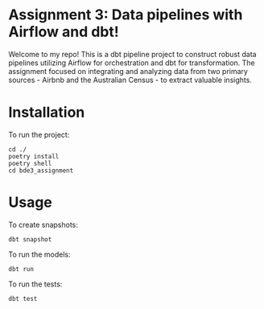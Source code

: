 # Assignment 3: Data pipelines with Airflow and dbt!

Welcome to my repo! This is a dbt pipeline project to construct robust data pipelines utilizing Airflow for orchestration and dbt for transformation. The assignment focused on integrating and analyzing data from two primary sources - Airbnb and the Australian Census - to extract valuable insights.


# Installation

To run the project:

    cd ./
    poetry install
    poetry shell
    cd bde3_assignment

# Usage

To create snapshots:

    dbt snapshot

To run the models:

    dbt run

To run the tests:

    dbt test
